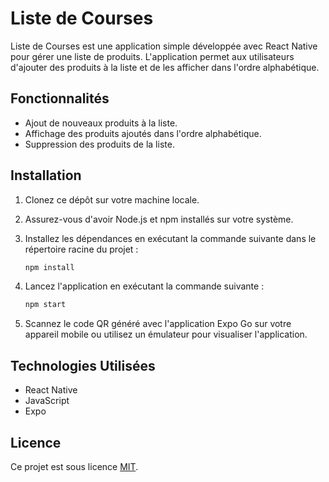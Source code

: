 # Liste de Courses

Liste de Courses est une application simple développée avec React Native pour gérer une liste de produits. L'application permet aux utilisateurs d'ajouter des produits à la liste et de les afficher dans l'ordre alphabétique.

## Fonctionnalités

- Ajout de nouveaux produits à la liste.
- Affichage des produits ajoutés dans l'ordre alphabétique.
- Suppression des produits de la liste.

## Installation

1. Clonez ce dépôt sur votre machine locale.
2. Assurez-vous d'avoir Node.js et npm installés sur votre système.
3. Installez les dépendances en exécutant la commande suivante dans le répertoire racine du projet :

    ```bash
    npm install
    ```

4. Lancez l'application en exécutant la commande suivante :

    ```bash
    npm start
    ```

5. Scannez le code QR généré avec l'application Expo Go sur votre appareil mobile ou utilisez un émulateur pour visualiser l'application.

## Technologies Utilisées

- React Native
- JavaScript
- Expo

## Licence

Ce projet est sous licence [MIT]([lien_vers_licence](https://www.linkedin.com/in/alex-simisi-nta-98b67a168/)).
